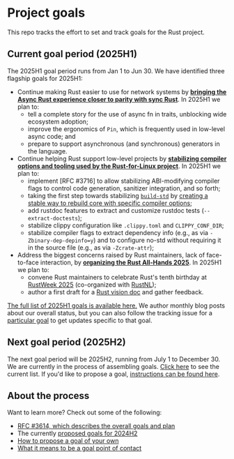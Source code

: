 # Project goals

This repo tracks the effort to set and track goals for the Rust project.

## Current goal period (2025H1)

The 2025H1 goal period runs from Jan 1 to Jun 30. We have identified three flagship goals for 2025H1:

* Continue making Rust easier to use for network systems by [**bringing the Async Rust experience closer to parity with sync Rust**](./async.md). In 2025H1 we plan to:
    * tell a complete story for the use of async fn in traits, unblocking wide ecosystem adoption;
    * improve the ergonomics of `Pin`, which is frequently used in low-level async code; and
    * prepare to support asynchronous (and synchronous) generators in the language.
* Continue helping Rust support low-level projects by [**stabilizing compiler options and tooling used by the Rust-for-Linux project**](./rfl.md). In 2025H1 we plan to:
    * implement [RFC #3716] to allow stabilizing ABI-modifying compiler flags to control code generation, sanitizer integration, and so forth;
    * taking the first step towards stabilizing [`build-std`](https://rust-lang.github.io/rust-project-goals/2025h1/https://doc.rust-lang.org/cargo/reference/unstable.html#build-std) by [creating a stable way to rebuild core with specific compiler options](./build-std.html);
    * add rustdoc features to extract and customize rustdoc tests (`--extract-doctests`);
    * stabilize clippy configuration like `.clippy.toml` and `CLIPPY_CONF_DIR`;
    * stabilize compiler flags to extract dependency info (e.g., as via `-Zbinary-dep-depinfo=y`) and to configure no-std without requiring it in the source file (e.g., as via `-Zcrate-attr`);
* Address the biggest concerns raised by Rust maintainers, lack of face-to-face interaction, by [**organizing the Rust All-Hands 2025**](./all-hands.md). In 2025H1 we plan to:
    * convene Rust maintainers to celebrate Rust's tenth birthday at [RustWeek 2025](https://2025.rustweek.org) (co-organized with [RustNL](https://2025.rustweek.org/about/));
    * author a first draft for a [Rust vision doc](./rust-vision-doc.md) and gather feedback.

[The full list of 2025H1 goals is available here.](./2025h1/goals.md) We author monthly blog posts about our overall status, but you can also follow the tracking issue for a [particular goal](./2025h1/goals.md) to get updates specific to that goal.
## Next goal period (2025H2)

The next goal period will be 2025H2, running from July 1 to December 30. We are currently in the process of assembling goals. [Click here](./2025h2/goals.md) to see the current list. If you'd like to propose a goal, [instructions can be found here](./how_to/propose_a_goal.md).

## About the process

Want to learn more? Check out some of the following:

* [RFC #3614, which describes the overall goals and plan](https://github.com/rust-lang/rfcs/blob/master/text/3614-project-goals.md)
* The currently [proposed goals for 2024H2](./2024h2/slate.md)
* [How to propose a goal of your own](./how_to/propose_a_goal.md)
* [What it means to be a goal point of contact](./about/owners.md)
